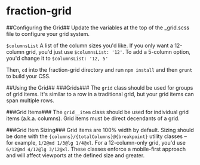 # fraction-grid #

##Configuring the Grid##
Update the variables at the top of the _grid.scss file to configure your grid system.

`$columnsList`
A list of the column sizes you'd like. If you only want a 12-column grid, you'd just use
`$columnsList: '12'`. To add a 5-column option, you'd change it to `$columnsList: '12, 5'`

Then, `cd` into the fraction-grid directory and run `npm install` and then `grunt` to build your CSS.

##Using the Grid##
###Grids###
The `grid` class should be used for groups of grid items. It's similar to a row in a traditional grid, but your grid items can span multiple rows. 

###Grid Items###
The `grid__item` class should be used for individual grid items (a.k.a. columns). Grid items must be direct decendants of a grid. 

###Grid Item Sizing###
Grid items are 100% width by default. Sizing should be done with the `{columns}/{totalColumns}@{breakpoint}` utility classes – for example, `1/2@md 1/3@lg 1/4@xl`. For a 12-column-only grid, you'd use `6/12@md 4/12@lg 3/12@xl`. These classes enforce a mobile-first approach and will affect viewports at the defined size and greater. 

